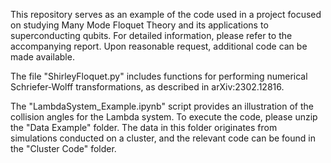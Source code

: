 This repository serves as an example of the code used in a project focused on studying Many Mode Floquet Theory and its applications to superconducting qubits. For detailed information, please refer to the accompanying report. Upon reasonable request, additional code can be made available.

The file "ShirleyFloquet.py" includes functions for performing numerical Schriefer-Wolff transformations, as described in arXiv:2302.12816.

The "LambdaSystem_Example.ipynb" script provides an illustration of the collision angles for the Lambda system. To execute the code, please unzip the "Data Example" folder. The data in this folder originates from simulations conducted on a cluster, and the relevant code can be found in the "Cluster Code" folder.